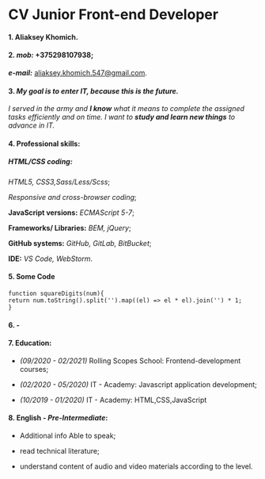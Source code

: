 # CV Junior Front-end Developer
#### 1. Aliaksey Khomich.

#### 2. _mob:_ +375298107938;
   **_e-mail:_** aliaksey.khomich.547@gmail.com.

#### 3. _My goal is to enter IT, because this is the future._
  _I served in the army and **I know** what it means to complete the assigned tasks efficiently and on time._
  _I want to **study and learn new things** to advance in IT._

#### 4. Professional skills:
##### HTML/CSS coding:
_HTML5, CSS3,Sass/Less/Scss_;

_Responsive and cross-browser coding_;

**JavaScript versions:** _ECMAScript 5-7_;

**Frameworks/ Libraries:** _BEM, jQuery_;

**GitHub systems:** _GitHub, GitLab, BitBucket_;

**IDE:** _VS Code, WebStorm_.
#### 5. Some Code
```
function squareDigits(num){
return num.toString().split('').map((el) => el * el).join('') * 1;
}
``` 
#### 6. -
#### 7. Education:
* _(09/2020 - 02/2021)_ Rolling Scopes School: Frontend-development courses;

* _(02/2020 - 05/2020)_ IT - Academy: Javascript application development;

* _(10/2019 - 01/2020)_ IT - Academy: HTML,CSS,JavaScript

#### 8. English - _Pre-Intermediate_:

* Additional info Able to speak;

* read technical literature;

* understand content of audio and video materials according to the level.
